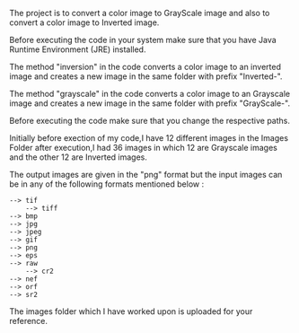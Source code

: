 The project is to convert a color image to GrayScale image and also to convert a color image to Inverted image.

Before executing the code in your system make sure that you have Java Runtime Environment (JRE) installed.

The method "inversion" in the code converts a color image to an inverted image and creates a new image in the same folder with prefix "Inverted-".

The method "grayscale" in the code converts a color image to an Grayscale image and creates a new image in the same folder with prefix "GrayScale-".

Before executing the code make sure that you change the respective paths.

Initially before exection of my code,I have 12 different images in the Images Folder after execution,I had 36 images in which 12 are Grayscale images and the other 12 are Inverted images.

The output images are given in the "png" format but the input images can be in any of the following formats mentioned below :
    
    --> tif
		--> tiff
    --> bmp
    --> jpg
    --> jpeg
    --> gif
    --> png
    --> eps
    --> raw
		--> cr2
    --> nef
    --> orf
    --> sr2
    
The images folder which I have worked upon is uploaded for your reference.
